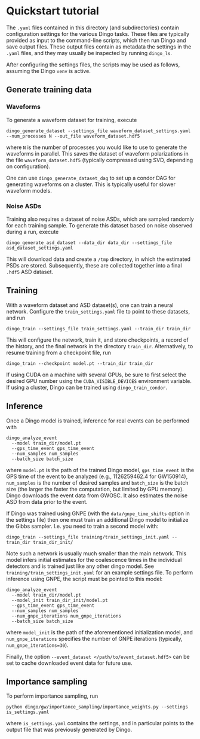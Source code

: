 # Quickstart tutorial

The `.yaml` files contained in this directory (and subdirectories) contain configuration settings for the various Dingo tasks. These files are typically provided as input to the command-line scripts, which then run Dingo and save output files. These output files contain as metadata the settings in the `.yaml` files, and they may usually be inspected by running `dingo_ls`.

After configuring the settings files, the scripts may be used as follows, assuming the Dingo `venv` is active.

## Generate training data

### Waveforms

To generate a waveform dataset for training, execute
```
dingo_generate_dataset --settings_file waveform_dataset_settings.yaml --num_processes N --out_file waveform_dataset.hdf5
```
where `N` is the number of processes you would like to use to generate the waveforms in parallel. This saves the dataset of waveform polarizations in the file `waveform_dataset.hdf5` (typically compressed using SVD, depending on configuration).

One can use `dingo_generate_dataset_dag` to set up a condor DAG for generating waveforms on a cluster. This is typically useful for slower waveform models.

### Noise ASDs

Training also requires a dataset of noise ASDs, which are sampled randomly for each training sample. To generate this dataset based on noise observed during a run, execute
```
dingo_generate_asd_dataset --data_dir data_dir --settings_file asd_dataset_settings.yaml
```
This will download data and create a `/tmp` directory, in which the estimated PSDs are stored. Subsequently, these are collected together into a final `.hdf5` ASD dataset. 

## Training

With a waveform dataset and ASD dataset(s), one can train a neural network. Configure the `train_settings.yaml` file to point to these datasets, and run
```
dingo_train --settings_file train_settings.yaml --train_dir train_dir
```
This will configure the network, train it, and store checkpoints, a record of the history, and the final network in the directory `train_dir`. Alternatively, to resume training from a checkpoint file, run
```
dingo_train --checkpoint model.pt --train_dir train_dir
```
If using CUDA on a machine with several GPUs, be sure to first select the desired GPU number using the `CUDA_VISIBLE_DEVICES` environment variable. If using a cluster, Dingo can be trained using `dingo_train_condor`.

## Inference

Once a Dingo model is trained, inference for real events can be performed with 
```
dingo_analyze_event 
  --model train_dir/model.pt 
  --gps_time_event gps_time_event
  --num_samples num_samples
  --batch_size batch_size
```
where `model.pt` is the path of the trained Dingo model, `gps_time_event` is the GPS time of the event to be analyzed (e.g., 1126259462.4 for GW150914), `num_samples` is the number of desired samples and `batch_size` is the batch size (the larger the faster the computation, but limited by GPU memory). Dingo downloads the event data from GWOSC. It also estimates the noise ASD from data prior to the event.

If Dingo was trained using GNPE (with the `data/gnpe_time_shifts` option in the settings file) then one must train an additional Dingo model to initialize the Gibbs sampler. 
I.e. you need to train a second model with:
```
dingo_train --settings_file training/train_settings_init.yaml --train_dir train_dir_init/
```
Note such a network is usually much smaller than the main network. This model infers initial estimates for the coalescence times in the individual detectors and is trained just like any other dingo model. See `training/train_settings_init.yaml` for an example settings file. To perform inference using GNPE, the script must be pointed to this model:
```
dingo_analyze_event 
  --model train_dir/model.pt 
  --model_init train_dir_init/model.pt
  --gps_time_event gps_time_event
  --num_samples num_samples
  --num_gnpe_iterations num_gnpe_iterations
  --batch_size batch_size
```
where `model_init` is the path of the aforementioned initialization model, and `num_gnpe_iterations` specifies the number of GNPE iterations (typically, `num_gnpe_iterations=30`).

Finally, the option `--event_dataset </path/to/event_dataset.hdf5>` can be set to cache downloaded event data for future use.

## Importance sampling

To perform importance sampling, run

`python dingo/gw/importance_sampling/importance_weights.py --settings is_settings.yaml`

where `is_settings.yaml` contains the settings, and in particular points to the output file that was previously generated by Dingo.
